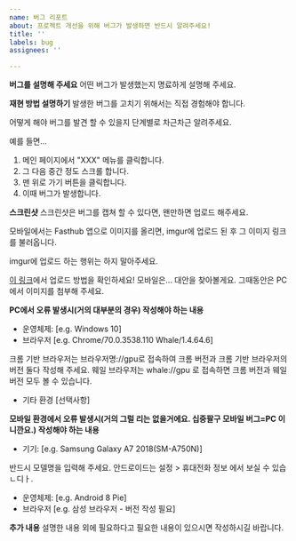 ```yaml
---
name: 버그 리포트
about: 프로젝트 개선을 위해 버그가 발생하면 반드시 알려주세요!
title: ''
labels: bug
assignees: ''

---
```


**버그를 설명해 주세요**
어떤 버그가 발생했는지 명료하게 설명해 주세요.

**재현 방법 설명하기**
발생한 버그를 고치기 위해서는 직접 경험해야 합니다.

어떻게 해야 버그를 발견 할 수 있을지 단계별로 차근차근 알려주세요.

예를 들면...
1. 메인 페이지에서 "XXX" 메뉴를 클릭합니다.
2. 그 다음 중간 정도 스크롤 합니다.
3. 맨 위로 가기 버튼을 클릭합니다.
4. 이때 버그가 발생합니다.

**스크린샷**
스크린샷은 버그를 캡쳐 할 수 있다면, 왠만하면 업로드 해주세요.

모바일에서는 Fasthub 앱으로 이미지를 올리면, imgur에 업로드 된 후 그 이미지 링크를 불러옵니다.

imgur에 업로드 하는 행위는 하지 말아주세요.

[이 링크](https://ahribori.com/article/5a03bcfd6c9eef13d882e29a)에서 업로드 방법을 확인하세요!
모바일은... 대안을 찾아볼게요. 그때동안은 PC에서 이미지를 첨부해 주세요.

**PC에서 오류 발생시(거의 대부분의 경우) 작성해야 하는 내용**
 - 운영체제: [e.g. Windows 10]
 - 브라우저 [e.g. Chrome/70.0.3538.110 Whale/1.4.64.6]
 
 크롬 기반 브라우저는 브라우저명://gpu로 접속하여 크롬 버전과 크롬 기반 브라우저의 버전 둘다 작성해 주세요. 웨일 브라우저는 whale://gpu 로 접속하면 크롬 버전과 웨일 버전 모두 볼 수 있습니다.
 - 기타 환경 [선택사항]

**모바일 환경에서 오류 발생시(거의 그럴 리는 없을거에요. 십중팔구 모바일 버그=PC 이니깐요.) 작성해야 하는 내용**
 - 기기: [e.g. Samsung Galaxy A7 2018(SM-A750N)]
 
 반드시 모델명을 입력해 주세요. 안드로이드는 설정 > 휴대전화 정보 에서 보실 수 있습ㄴ디ㅏ.
 
 - 운영체제: [e.g. Android 8 Pie]
 - 브라우저 [e.g. 삼성 브라우저 - 버전 작성 필요]

**추가 내용**
설명한 내용 외에 필요하다고 필요한 내용이 있으시면 작성하시길 바랍니다.
